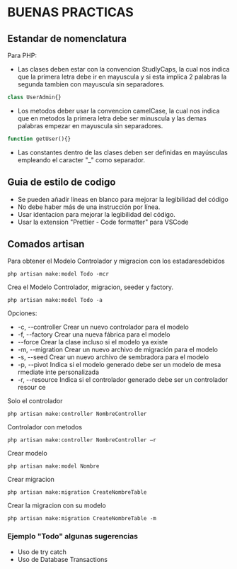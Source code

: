 # BUENAS PRACTICAS

## Estandar de nomenclatura

Para PHP:

-   Las clases deben estar con la convencion StudlyCaps, la cual nos indica que la primera letra debe ir en mayuscula y si esta implica 2 palabras la segunda tambien con mayuscula sin separadores.

```php
class UserAdmin{}
```

-   Los metodos deber usar la convencion camelCase, la cual nos indica que en metodos la primera letra debe ser minuscula y las demas palabras empezar en mayuscula sin separadores.

```php
function getUser(){}
```

-   Las constantes dentro de las clases deben ser definidas en mayúsculas empleando el caracter "\_" como separador.

## Guia de estilo de codigo

-   Se pueden añadir líneas en blanco para mejorar la legibilidad del código
-   No debe haber más de una instrucción por línea.
-   Usar identacion para mejorar la legibilidad del código.
-   Usar la extension "Prettier - Code formatter" para VSCode

## Comados artisan

Para obtener el Modelo Controlador y migracion con los estadaresdebidos

```
php artisan make:model Todo -mcr
```

Crea el Modelo Controlador, migracion, seeder y factory.

```
php artisan make:model Todo -a
```

Opciones:

-   -c, --controller Crear un nuevo controlador para el modelo
-   -f, --factory Crear una nueva fábrica para el modelo
-   --force Crear la clase incluso si el modelo ya existe
-   -m, --migration Crear un nuevo archivo de migración para el modelo
-   -s, --seed Crear un nuevo archivo de sembradora para el modelo
-   -p, --pivot Indica si el modelo generado debe ser un modelo de mesa rmediate inte personalizada
-   -r, --resource Indica si el controlador generado debe ser un controlador resour ce

Solo el controlador

```
php artisan make:controller NombreController
```

Controlador con metodos

```
php artisan make:controller NombreController –r
```

Crear modelo

```
php artisan make:model Nombre
```

Crear migracion

```
php artisan make:migration CreateNombreTable
```

Crear la migracion con su modelo

```
php artisan make:migration CreateNombreTable -m
```

### Ejemplo "Todo" algunas sugerencias

-   Uso de try catch
-   Uso de Database Transactions
